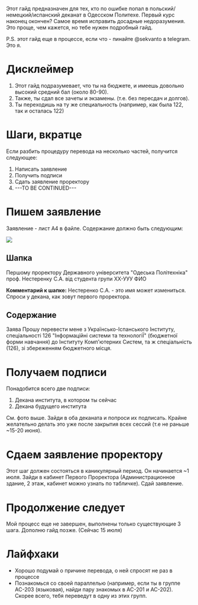 Этот гайд предназначен для тех, кто по ошибке попал в польский/немецкий/испанский деканат в Одесском Политехе. Первый курс наконец окончен? Самое время исправить досадные недоразумения. Это проще, чем кажется, но тебе нужен подробный гайд.

P.S. этот гайд еще в процессе, если что - пинайте @sekvanto в telegram. Это я.

# Дисклеймер
1. Этот гайд подразумевает, что ты на бюджете, и имеешь довольно высокий средний бал (около 80-90).
2. Также, ты сдал все зачеты и экзамены. (т.е. без пересдач и долгов).
3. Ты переходишь на ту же специальность (например, как была 122, так и осталась 122)

# Шаги, вкратце
Если разбить процедуру перевода на несколько частей, получится следующее:

1. Написать заявление
2. Получить подписи
3. Сдать заявление проректору
4. ---TO BE CONTINUED---

# Пишем заявление
Заявление - лист А4 в файле. Содержание должно быть следующим:

![](declaration.png)

## Шапка
Першому проректору
Державного університета
"Одеська Політехніка"
проф. Нестеренку С.А.
від студента групи ХХ-УУУ
ФИО

**Комментарий к шапке:** Нестеренко С.А. - это имя может измениться. Спроси у декана, как зовут первого проректора.

## Содержание
Заява
Прошу перевести мене з Українсько-Іспанського Інституту, спеціальності 126 "Інформаційні системи та технологіЇ" (бюджетної форми навчання) до Інституту Комп'ютерних Систем, та ж спеціальність (126), зі збереженням бюджетного місця.

# Получаем подписи
Понадобится всего две подписи:

1. Декана института, в котором ты сейчас
2. Декана будущего института

См. фото выше. Зайди в оба деканата и попроси их подписать. Крайне желательно делать это уже после закрытия всех сессий (т.е не раньше ~15-20 июня).

# Сдаем заявление проректору
Этот шаг должен состояться в каникулярный период. Он начинается ~1 июля. Зайди в кабинет Первого Проректора (Администрационное здание, 2 этаж, кабинет можно узнать по табличке). Сдай заявление.

# Продолжение следует
Мой процесс еще не завершен, выполнены только существующие 3 шага. Дополню гайд позже. (Сейчас 15 июля)

# Лайфхаки
* Хорошо подумай о причине перевода, о ней спросят не раз в процессе
* Познакомься со своей параллелью (например, если ты в группе АС-203 (языковая), найди пару знакомых в АС-201 и АС-202). Скорее всего, тебя переведут в одну из этих групп.